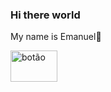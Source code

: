 ### Hi there world
My name is Emanuel👋

<a href="https://www.linkedin.com/in/emanuel-eliano-710ab6197">
<img src= "https://blog.b2bstack.com.br/wp-content/uploads/2022/11/LinkedIn-simbolo.jpg" alt= "botão"  width="75" height="50" >
<a/>
<!--
**eliano20/eliano20** is a ✨ _special_ ✨ repository because its `README.md` (this file) appears on your GitHub profile.

Here are some ideas to get you started:

- 🔭 I’m currently working on ...
- 🌱 I’m currently learning ...
- 👯 I’m looking to collaborate on ...
- 🤔 I’m looking for help with ...
- 💬 Ask me about ...
- 📫 How to reach me: ...
- 😄 Pronouns: ...
- ⚡ Fun fact: ...
-->
